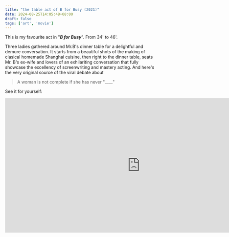 ```yaml
---
title: "the table act of B for Busy (2021)"
date: 2024-08-25T14:05:48+08:00
draft: false
tags: ['art', 'movie']
---
```


This is my favourite act in "***B for Busy***". From 34' to 46'. 

Three ladies gathered around Mr.B's dinner table for a delightful and demure conversation. It starts from a beautiful shots of the making of clasical homemade Shanghai cuisine, then right to the dinner table, seats Mr. B's ex-wife and lovers of an exhilariting conversation that fully showcase the excellency of screenwriting and mastery acting. And here's the very original source of the viral debate about

>A woman is not complete if she has never "____"

See it for yourself:

<iframe width="880" height="440" src="https://www.youtube.com/embed/-8AEQ7at_Y0?si=sOgilh7f7nvkgRW6&amp;start=2052" title="YouTube video player" frameborder="0" allow="accelerometer; autoplay; clipboard-write; encrypted-media; gyroscope; picture-in-picture; web-share" referrerpolicy="strict-origin-when-cross-origin" allowfullscreen></iframe>
